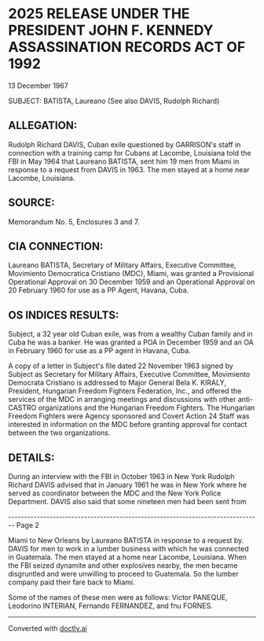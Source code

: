 # 2025 RELEASE UNDER THE PRESIDENT JOHN F. KENNEDY ASSASSINATION RECORDS ACT OF 1992

13 December 1967

SUBJECT: BATISTA, Laureano
(See also DAVIS, Rudolph Richard)

## ALLEGATION:

Rudolph Richard DAVIS, Cuban exile questioned by GARRISON's staff in connection with a training camp for Cubans at Lacombe, Louisiana told the FBI in May 1964 that Laureano BATISTA, sent him 19 men from Miami in response to a request from DAVIS in 1963. The men stayed at a home near Lacombe, Louisiana.

## SOURCE:

Memorandum No. 5, Enclosures 3 and 7.

## CIA CONNECTION:

Laureano BATISTA, Secretary of Military Affairs, Executive Committee, Movimiento Democratica Cristiano (MDC), Miami, was granted a Provisional Operational Approval on 30 December 1959 and an Operational Approval on 20 February 1960 for use as a PP Agent, Havana, Cuba.

## OS INDICES RESULTS:

Subject, a 32 year old Cuban exile, was from a wealthy Cuban family and in Cuba he was a banker. He was granted a POA in December 1959 and an OA in February 1960 for use as a PP agent in Havana, Cuba.

A copy of a letter in Subject's file dated 22 November 1963 signed by Subject as Secretary for Military Affairs, Executive Committee, Movimiento Democrata Cristiano is addressed to Major General Bela K. KIRALY, President, Hungarian Freedom Fighters Federation, Inc., and offered the services of the MDC in arranging meetings and discussions with other anti-CASTRO organizations and the Hungarian Freedom Fighters. The Hungarian Freedom Fighters were Agency sponsored and Covert Action 24 Staff was interested in information on the MDC before granting approval for contact between the two organizations.

## DETAILS:

During an interview with the FBI in October 1963 in New York Rudolph Richard DAVIS advised that in January 1961 he was in New York where he served as coordinator between the MDC and the New York Police Department. DAVIS also said that some nineteen men had been sent from


-------------------------------------------------------------------------------- Page 2

Miami to New Orleans by Laureano BATISTA in response to a request
by. DAVIS for men to work in a lumber business with which he was
connected in Guatemala. The men stayed at a home near Lacombe,
Louisiana. When the FBI seized dynamite and other explosives
nearby, the men became disgruntled and were unwilling to proceed to
Guatemala. So the lumber company paid their fare back to Miami.

Some of the names of these men were as follows: Victor
PANEQUE, Leodorino INTERIAN, Fernando FERNANDEZ, and fnu FORNES.


---
Converted with [doctly.ai](https://doctly.ai)